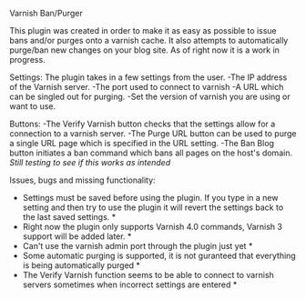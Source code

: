 Varnish Ban/Purger

This plugin was created in order to make it as easy as possible to issue bans and/or purges onto a varnish cache. It also attempts to automatically purge/ban new changes on your blog site. As of right now it is a work in progress.


Settings:
The plugin takes in a few settings from the user. 
-The IP address of the Varnish server.
-The port used to connect to varnish
-A URL which can be singled out for purging.
-Set the version of varnish you are using or want to use. 

Buttons:
-The Verify Varnish button checks that the settings allow for a connection to a varnish server. 
-The Purge URL button can be used to purge a single URL page which is specified in the URL setting.
-The Ban Blog button initiates a ban command which bans all pages on the host's domain. *Still testing to see if this works as intended*


Issues, bugs and missing functionality: 

* Settings must be saved before using the plugin. If you type in a new setting and then try to use the plugin it will revert the settings back to the last saved settings. *
* Right now the plugin only supports Varnish 4.0 commands, Varnish 3 support will be added later. *
* Can't use the varnish admin port through the plugin just yet *
* Some automatic purging is supported, it is not guranteed that everything is being automatically purged *
* The Verify Varnish function seems to be able to connect to varnish servers sometimes when incorrect settings are entered *
